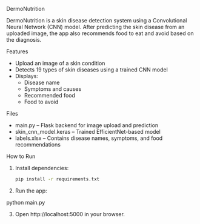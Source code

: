 DermoNutrition

DermoNutrition is a skin disease detection system using a Convolutional Neural Network (CNN) model. After predicting the skin disease from an uploaded image, the app also recommends food to eat and avoid based on the diagnosis.

Features
- Upload an image of a skin condition
- Detects 19 types of skin diseases using a trained CNN model
- Displays:
  - Disease name
  - Symptoms and causes
  - Recommended food
  - Food to avoid

 Files
- main.py – Flask backend for image upload and prediction
- skin_cnn_model.keras – Trained EfficientNet-based model
- labels.xlsx – Contains disease names, symptoms, and food recommendations



 How to Run
1. Install dependencies:
   ```bash
   pip install -r requirements.txt
2. Run the app:

python main.py


3. Open http://localhost:5000 in your browser.
